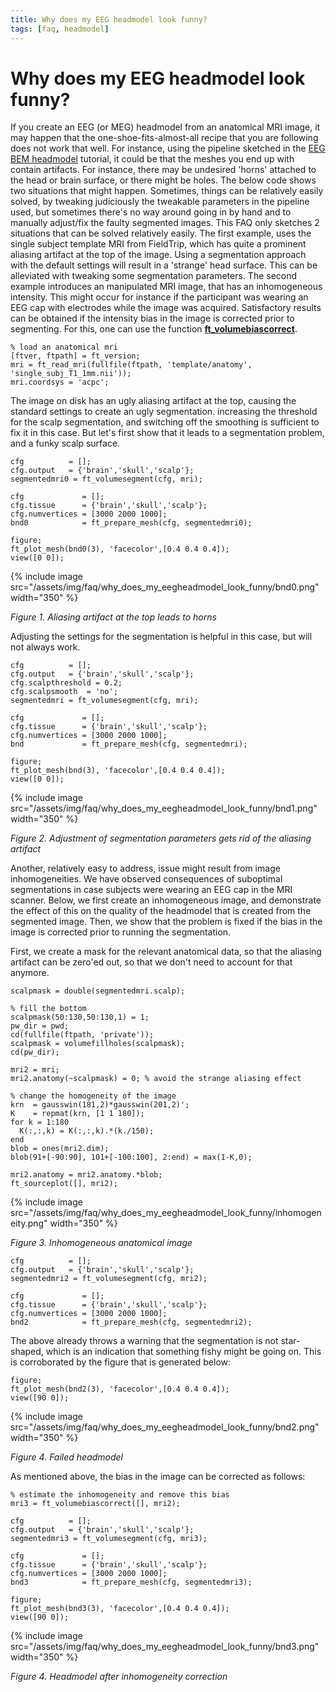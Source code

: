 ```yaml
---
title: Why does my EEG headmodel look funny?
tags: [faq, headmodel]
---
```


# Why does my EEG headmodel look funny?

If you create an EEG (or MEG) headmodel from an anatomical MRI image, it may happen that the one-shoe-fits-almost-all recipe that you are following does not work that well. For instance, using the pipeline sketched in the [EEG BEM headmodel](/tutorial/headmodel_eeg_bem) tutorial, it could be that the meshes you end up with contain artifacts. For instance, there may be undesired 'horns' attached to the head or brain surface, or there might be holes. The below code shows two situations that might happen. Sometimes, things can be relatively easily solved, by tweaking judiciously the tweakable parameters in the pipeline used, but sometimes there's no way around going in by hand and to manually adjust/fix the faulty segmented images. This FAQ only sketches 2 situations that can be solved relatively easily. The first example, uses the single subject template MRI from FieldTrip, which has quite a prominent aliasing artifact at the top of the image. Using a segmentation approach with the default settings will result in a 'strange' head surface. This can be alleviated with tweaking some segmentation parameters. The second example introduces an manipulated MRI image, that has an inhomogeneous intensity. This might occur for instance if the participant was wearing an EEG cap with electrodes while the image was acquired. Satisfactory results can be obtained if the intensity bias in the image is corrected prior to segmenting. For this, one can use the function **[ft_volumebiascorrect](/reference/ft_volumebiascorrect)**.

    % load an anatomical mri
    [ftver, ftpath] = ft_version;
    mri = ft_read_mri(fullfile(ftpath, 'template/anatomy', 'single_subj_T1_1mm.nii'));
    mri.coordsys = 'acpc';

The image on disk has an ugly aliasing artifact at the top, causing the standard settings to create an ugly segmentation. increasing the threshold for the scalp segmentation, and switching off the smoothing is sufficient to fix it in this case. But let's first show that it leads to a segmentation problem, and a funky scalp surface.

    cfg          = [];
    cfg.output   = {'brain','skull','scalp'};
    segmentedmri0 = ft_volumesegment(cfg, mri);

    cfg             = [];
    cfg.tissue      = {'brain','skull','scalp'};
    cfg.numvertices = [3000 2000 1000];
    bnd0            = ft_prepare_mesh(cfg, segmentedmri0);

    figure;
    ft_plot_mesh(bnd0(3), 'facecolor',[0.4 0.4 0.4]);
    view([0 0]);

{% include image src="/assets/img/faq/why_does_my_eegheadmodel_look_funny/bnd0.png" width="350" %}

_Figure 1. Aliasing artifact at the top leads to horns_

Adjusting the settings for the segmentation is helpful in this case, but will not always work.
    
    cfg          = [];
    cfg.output   = {'brain','skull','scalp'};
    cfg.scalpthreshold = 0.2;
    cfg.scalpsmooth  = 'no';
    segmentedmri = ft_volumesegment(cfg, mri);

    cfg             = [];
    cfg.tissue      = {'brain','skull','scalp'};
    cfg.numvertices = [3000 2000 1000];
    bnd             = ft_prepare_mesh(cfg, segmentedmri);

    figure;
    ft_plot_mesh(bnd(3), 'facecolor',[0.4 0.4 0.4]);
    view([0 0]);

{% include image src="/assets/img/faq/why_does_my_eegheadmodel_look_funny/bnd1.png" width="350" %}

_Figure 2. Adjustment of segmentation parameters gets rid of the aliasing artifact_

Another, relatively easy to address, issue might result from image inhomogeneities. We have observed consequences of suboptimal segmentations in case subjects were wearing an EEG cap in the MRI scanner. Below, we first create an inhomogeneous image, and demonstrate the effect of this on the quality of the headmodel that is created from the segmented image. Then, we show that the problem is fixed if the bias in the image is corrected prior to running the segmentation.

First, we create a mask for the relevant anatomical data, so that the aliasing artifact can be zero'ed out, so
that we don't need to account for that anymore.

    scalpmask = double(segmentedmri.scalp);

    % fill the bottom
    scalpmask(50:130,50:130,1) = 1;
    pw_dir = pwd;
    cd(fullfile(ftpath, 'private'));
    scalpmask = volumefillholes(scalpmask);
    cd(pw_dir);

    mri2 = mri;
    mri2.anatomy(~scalpmask) = 0; % avoid the strange aliasing effect

    % change the homogeneity of the image
    krn  = gausswin(181,2)*gausswin(201,2)';
    K    = repmat(krn, [1 1 180]);
    for k = 1:180
      K(:,:,k) = K(:,:,k).*(k./150);
    end
    blob = ones(mri2.dim);
    blob(91+[-90:90], 101+[-100:100], 2:end) = max(1-K,0);

    mri2.anatomy = mri2.anatomy.*blob;
    ft_sourceplot([], mri2);

{% include image src="/assets/img/faq/why_does_my_eegheadmodel_look_funny/inhomogeneity.png" width="350" %}

_Figure 3. Inhomogeneous anatomical image_

    
    cfg          = [];
    cfg.output   = {'brain','skull','scalp'};
    segmentedmri2 = ft_volumesegment(cfg, mri2);

    cfg             = [];
    cfg.tissue      = {'brain','skull','scalp'};
    cfg.numvertices = [3000 2000 1000];
    bnd2            = ft_prepare_mesh(cfg, segmentedmri2);

The above already throws a warning that the segmentation is not star-shaped, which is an indication that something fishy might be going on. This is corroborated by the figure that is generated below:

    figure;
    ft_plot_mesh(bnd2(3), 'facecolor',[0.4 0.4 0.4]);
    view([90 0]);

{% include image src="/assets/img/faq/why_does_my_eegheadmodel_look_funny/bnd2.png" width="350" %}

_Figure 4. Failed headmodel_

As mentioned above, the bias in the image can be corrected as follows:

    % estimate the inhomogeneity and remove this bias
    mri3 = ft_volumebiascorrect([], mri2);

    cfg          = [];
    cfg.output   = {'brain','skull','scalp'};
    segmentedmri3 = ft_volumesegment(cfg, mri3);

    cfg             = [];
    cfg.tissue      = {'brain','skull','scalp'};
    cfg.numvertices = [3000 2000 1000];
    bnd3            = ft_prepare_mesh(cfg, segmentedmri3);

    figure;
    ft_plot_mesh(bnd3(3), 'facecolor',[0.4 0.4 0.4]);
    view([90 0]);
    
{% include image src="/assets/img/faq/why_does_my_eegheadmodel_look_funny/bnd3.png" width="350" %}

_Figure 4. Headmodel after inhomogeneity correction_

